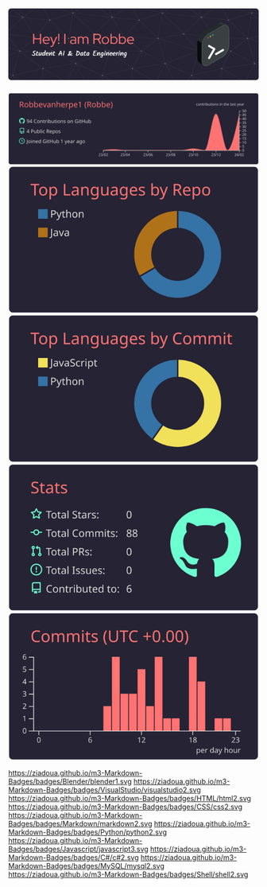 # ![Header](./github-header-image_2.png)

[![Main](https://raw.githubusercontent.com/Robbevanherpe1/Robbevanherpe1/master/profile-summary-card-output/aura_dark/0-profile-details.svg)](https://github.com/vn7n24fzkq/github-profile-summary-cards)
[![2](https://raw.githubusercontent.com/Robbevanherpe1/Robbevanherpe1/master/profile-summary-card-output/aura_dark/1-repos-per-language.svg)](https://github.com/vn7n24fzkq/github-profile-summary-cards) [![3](https://raw.githubusercontent.com/Robbevanherpe1/Robbevanherpe1/master/profile-summary-card-output/aura_dark/2-most-commit-language.svg)](https://github.com/vn7n24fzkq/github-profile-summary-cards)
[![4](https://raw.githubusercontent.com/Robbevanherpe1/Robbevanherpe1/master/profile-summary-card-output/aura_dark/3-stats.svg)](https://github.com/vn7n24fzkq/github-profile-summary-cards) [![5](https://raw.githubusercontent.com/Robbevanherpe1/Robbevanherpe1/master/profile-summary-card-output/aura_dark/4-productive-time.svg)](https://github.com/vn7n24fzkq/github-profile-summary-cards)

https://ziadoua.github.io/m3-Markdown-Badges/badges/Blender/blender1.svg
https://ziadoua.github.io/m3-Markdown-Badges/badges/VisualStudio/visualstudio2.svg
https://ziadoua.github.io/m3-Markdown-Badges/badges/HTML/html2.svg
https://ziadoua.github.io/m3-Markdown-Badges/badges/CSS/css2.svg
https://ziadoua.github.io/m3-Markdown-Badges/badges/Markdown/markdown2.svg
https://ziadoua.github.io/m3-Markdown-Badges/badges/Python/python2.svg
https://ziadoua.github.io/m3-Markdown-Badges/badges/Javascript/javascript3.svg
https://ziadoua.github.io/m3-Markdown-Badges/badges/C#/c#2.svg
https://ziadoua.github.io/m3-Markdown-Badges/badges/MySQL/mysql2.svg
https://ziadoua.github.io/m3-Markdown-Badges/badges/Shell/shell2.svg
